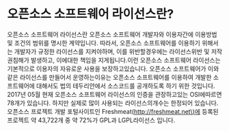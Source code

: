 # 오픈소스 소프트웨어 라이선스란?

오픈소스 소프트웨어 라이선스란 오픈소스 소프트웨어 개발자와 이용자간에 이용방법 및 조건의 범위를 명시한 계약입니다. 따라서,    오픈소스 소프트웨어를 이용하기 위해서는 개발자가 규정한 라이선스를 지켜야하며, 이를 위반할경우에는 라이선스위반 및 저작권침해가 발생하고, 이에대한 책임을 지게됩니다.이런 오픈소스 소프트웨어 라이선스는 기본적으로 이용자의 자유로운 사용을 보장하고있습니다. 오픈소스 소프트웨어가 이와같은 라이선스를 만들어서 운영하는이유는 오픈소스 소프트웨어를 이용하여 개발한 소프트웨어에 대해서도 법의 테두리안에서 소스코드를 공개하도록 하기 위한 것입니다. 2017년 05월 현재 오픈소스 소프트웨어 라이선스의 인증을 관장하고있는 OSI에따르면 78개가 있습니다. 하지만 실제로 많이 사용되는 라이선스의개수는  한정되어 있습니다. 오픈소스    프로젝트 개발 포털사이트인 Freshmeat\([http://freshmeat.net\)에](http://freshmeat.net%29에) 등록된 프로젝트 약 43,722개 중 약 72%가 GPL과 LGPL라이선스 입니다.

